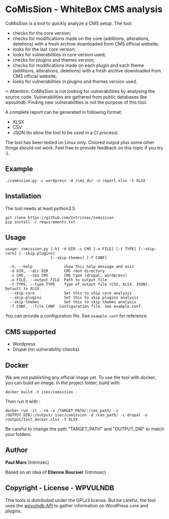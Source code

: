 # CoMisSion - WhiteBox CMS analysis

CoMisSion is a tool to quickly analyze a CMS setup. The tool:
- checks for the core version;
- checks for modifications made on the core (additions, alterations, deletions) with a fresh archive downloaded from CMS official website;
- looks for the last core version;
- looks for vulnerabilities in core version used;
- checks for plugins and themes version;
- checks for modifications made on each plugin and each theme (additions, alterations, deletions) with a fresh archive downloaded from CMS official website;
- looks for vulnerabilities in plugins and themes version used.

:fire: Attention: CoMisSion is not looking for vulnerabilities by analysing the source code. Vulnerabilities are gathered from public databases like wpvulndb. Finding new vulnerabilities is not the purpose of this tool.


A complete report can be generated in following format:
- XLSX
- CSV
- JSON (to allow the tool to be used in a CI process)

The tool has been tested on Linux only. Colored output plus some other things should not work. Feel free to provide feedback on this topic if you try :).


## Example

```
./commision.py -c wordpress -d /cms_dir -o report.xlsx -t XLSX
```

## Installation

The tool needs at least python3.5.

```
git clone https://github.com/Intrinsec/comission
pip install -r requirements.txt
```

## Usage

```
usage: comission.py [-h] -d DIR -c CMS [-o FILE] [-t TYPE] [--skip-core] [--skip-plugins]
                    [--skip-themes] [-f CONF]

  -h, --help              show this help message and exit
  -d DIR, --dir DIR       CMS root directory
  -c CMS, --cms CMS       CMS type (drupal, wordpress)
  -o FILE, --output FILE  Path to output file
  -t TYPE, --type TYPE    Type of output file (CSV, XLSX, JSON). Default to XLSX.
  --skip-core             Set this to skip core analysis
  --skip-plugins          Set this to skip plugins analysis
  --skip-themes           Set this to skip themes analysis
  -f CONF, --file CONF  Configuration file. See example.conf.
```

You can provide a configuration file. See `example.conf` for reference.

## CMS supported

* Wordpress
* Drupal (no vulnerability checks)


## Docker

We are not publishing any official image yet.
To use the tool with docker, you can build an image. In the project folder, build with:

```
docker build -t isec/comission .
```

Then run it with :

```
docker run -it --rm -v /TARGET_PATH/:/cms_path/ -v /OUTPUT_DIR/:/output/ isec/comission -d /cms_path/ -c drupal -o /output/test_docker.xlsx -t XLSX
```
Be careful to change the path "TARGET_PATH" and "OUTPUT_DIR" to match your folders.

## Author

**Paul Mars** (Intrinsec)

Based on an idea of **Etienne Boursier** (Intrinsec)


## Copyright - License - WPVULNDB

This tools is distributed under the GPLv3 license. But be careful, the tool uses the [wpvulndb API](https://wpvulndb.com/api) to gather information on WordPress core and plugins.
